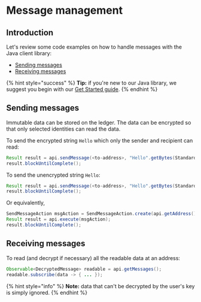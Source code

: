 # Message management

## Introduction

Let's review some code examples on how to handle messages with the Java client library:

* [Sending messages](message-management.md#sending-messages)
* [Receiving messages](message-management.md#receiving-messages)

{% hint style="success" %}
**Tip:** if you're new to our Java library, we suggest you begin with our [Get Started guide]().
{% endhint %}

## Sending messages

Immutable data can be stored on the ledger. The data can be encrypted so that only selected identities can read the data.

To send the encrypted string `Hello` which only the sender and recipient can read:

```java
Result result = api.sendMessage(<to-address>, "Hello".getBytes(StandardCharsets.UTF_8), true);
result.blockUntilComplete();
```

To send the unencrypted string `Hello`:

```java
Result result = api.sendMessage(<to-address>, "Hello".getBytes(StandardCharsets.UTF_8), false);
result.blockUntilComplete();
```

Or equivalently,

```java
SendMessageAction msgAction = SendMessageAction.create(api.getAddress(), <to-address>, "Hello".getBytes(StandardCharset.UTF_8), false);
Result result = api.execute(msgAction);
result.blockUntilComplete();
```

## Receiving messages

To read \(and decrypt if necessary\) all the readable data at an address:

```java
Observable<DecryptedMessage> readable = api.getMessages();
readable.subscribe(data -> { ... });
```

{% hint style="info" %}
**Note:** data that can't be decrypted by the user's key is simply ignored.
{% endhint %}

